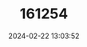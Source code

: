 ---
title: "161254"
category: "Vanessa virginiensis"
draft: false
date: 2024-02-22 13:03:52
languages:
  English: ["American Lady", "American Painted Lady"]
---